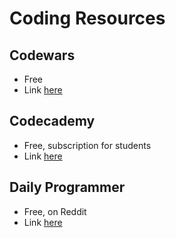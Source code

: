 # Coding Resources

## Codewars
- Free
- Link [here](https://www.codewars.com/)

## Codecademy 
- Free, subscription for students 
- Link [here](https://www.codecademy.com/)

## Daily Programmer 
- Free, on Reddit
- Link [here](https://www.reddit.com/r/dailyprogrammer/)
